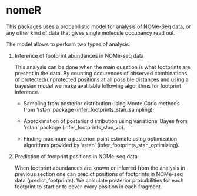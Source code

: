 
<!-- README.md is generated from README.Rmd. Please edit that file -->

# nomeR

<!-- badges: start -->

<!-- badges: end -->

This packages uses a probabilistic model for analysis of NOMe-Seq data,
or any other kind of data that gives single molecule occupancy read out.

The model allows to perform two types of analysis.

1.  Inference of footprint abundances in NOMe-seq data
    
    This analysis can be done when the main question is what footprints
    are present in the data. By counting occurences of observed
    combinations of protected/unprotected positions at all possible
    distances and using a bayesian model we make avalilable following
    algorithms for footprint inference.
    
      - Sampling from posterior distribution using Monte Carlo methods
        from ‘rstan’ package (infer\_footprints\_stan\_sampling);
    
      - Approximation of posterior distribution using variational Bayes
        from ‘rstan’ package (infer\_footprints\_stan\_vb).
    
      - Finding maximum a posteriori point estimate using optimization
        algorithms provided by ‘rstan’
        (infer\_footprints\_stan\_optimizing).

2.  Prediction of footprint positions in NOMe-seq data
    
    When footprint abundances are known or inferred from the analysis in
    previous section one can predict positions of footprints in NOMe-seq
    data (predict\_footprints). We calculate posterior probabilities for
    each footprint to start or to cover every position in each fragment.

<!-- You can install the released version of nomeR from [CRAN](https://CRAN.R-project.org) with: -->

<!-- ``` r -->

<!-- install.packages("nomeR") -->

<!-- ``` -->

<!-- And the development version from [GitHub](https://github.com/) with: -->

<!-- ``` r -->

<!-- # install.packages("devtools") -->

<!-- devtools::install_github("fmi-basel/compbio-nomeR") -->

<!-- ``` -->

<!-- ## Example -->

<!-- This is a basic example which shows you how to solve a common problem: -->

<!-- ```{r example} -->

<!-- library(nomeR) -->

<!-- ## basic example code -->

<!-- ``` -->

<!-- What is special about using `README.Rmd` instead of just `README.md`? You can include R chunks like so: -->

<!-- ```{r cars} -->

<!-- summary(cars) -->

<!-- ``` -->

<!-- You'll still need to render `README.Rmd` regularly, to keep `README.md` up-to-date. -->

<!-- You can also embed plots, for example: -->

<!-- ```{r pressure, echo = FALSE} -->

<!-- plot(pressure) -->

<!-- ``` -->

<!-- In that case, don't forget to commit and push the resulting figure files, so they display on GitHub! -->
